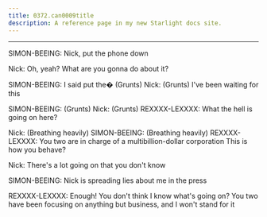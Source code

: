 ```yaml
---
title: 0372.can0009title
description: A reference page in my new Starlight docs site.
---
```

----- 
SIMON-BEEING: Nick, put the phone down
 
Nick: Oh, yeah? 
 What are you gonna do about it? 
 
SIMON-BEEING: I said put the�
(Grunts) 
Nick: (Grunts) I've been waiting for this
 
SIMON-BEEING: (Grunts) 
Nick: (Grunts) 
REXXXX-LEXXXX: What the hell is going on here? 
 
Nick: (Breathing heavily) 
SIMON-BEEING: (Breathing heavily) 
REXXXX-LEXXXX: You two are in charge of a multibillion-dollar corporation
 This is 
how you behave? 
 
Nick: There's a lot going on that you don't know
 
SIMON-BEEING: Nick is spreading lies about me in the press
 
REXXXX-LEXXXX: Enough! You don't think I know what's going on? 
 You two have been 
focusing on anything but business, and I won't stand for it
 
